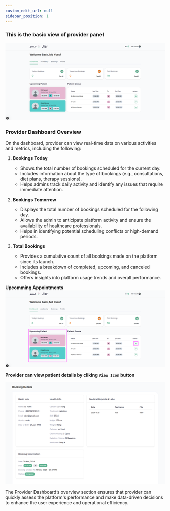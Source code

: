 ```yaml
---
custom_edit_url: null 
sidebar_position: 1
---
```


### This is the basic view of provider panel
![provider panel](./img/dashboard.png)


### **Provider Dashboard Overview**  


On the dashboard, provider can view real-time data on various activities and metrics, including the following:  


1. **Bookings Today**  
   - Shows the total number of bookings scheduled for the current day.  
   - Includes information about the type of bookings (e.g., consultations, diet plans, therapy sessions).  
   - Helps admins track daily activity and identify any issues that require immediate attention.  

2. **Bookings Tomorrow**  
   - Displays the total number of bookings scheduled for the following day.  
   - Allows the admin to anticipate platform activity and ensure the availability of healthcare professionals.  
   - Helps in identifying potential scheduling conflicts or high-demand periods.  

3. **Total Bookings**  
   - Provides a cumulative count of all bookings made on the platform since its launch.  
   - Includes a breakdown of completed, upcoming, and canceled bookings.  
   - Offers insights into platform usage trends and overall performance.  

**Upcomming Appointments**
![provider panel](./img/upcomming.png)


**Provider can view patient details by cliking `View Icon` button**

![provider panel](./img/bookingDetails.png)


The Provider Dashboard’s overview section ensures that provider can quickly assess the platform's performance and make data-driven decisions to enhance the user experience and operational efficiency.